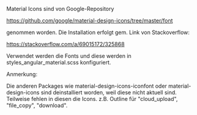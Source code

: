 Material Icons sind von Google-Repository

https://github.com/google/material-design-icons/tree/master/font

genommen worden. Die Installation erfolgt gem. Link von Stackoverflow:

https://stackoverflow.com/a/69015172/325868

Verwendet werden die Fonts und diese werden in styles_angular_material.scss konfiguriert.

Anmerkung:

Die anderen Packages wie material-design-icons-iconfont oder material-design-icons sind deinstalliert worden, weil diese nicht aktuell sind. Teilweise fehlen in diesen die Icons. z.B. Outline für "cloud_upload", "file_copy", "download". 
